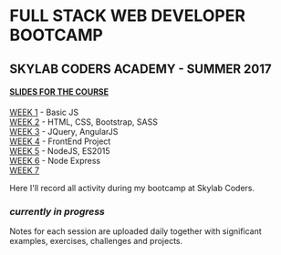 # FULL STACK WEB DEVELOPER BOOTCAMP
## SKYLAB CODERS ACADEMY - SUMMER 2017

#### [SLIDES FOR THE COURSE](https://skylabcoders.github.io/bootcamp-julio2017/)

[WEEK 1](./Week1) - Basic JS  
[WEEK 2](./Week2) - HTML, CSS, Bootstrap, SASS  
[WEEK 3](./Week3) - JQuery, AngularJS  
[WEEK 4](./Week4) - FrontEnd Project  
[WEEK 5](./Week5) - NodeJS, ES2015  
[WEEK 6](./Week6) - Node Express  
[WEEK 7](./Week7)


Here I'll record all activity during my bootcamp at Skylab Coders.

### *currently in progress*
Notes for each session are uploaded daily together with significant examples, exercises, challenges and projects. 